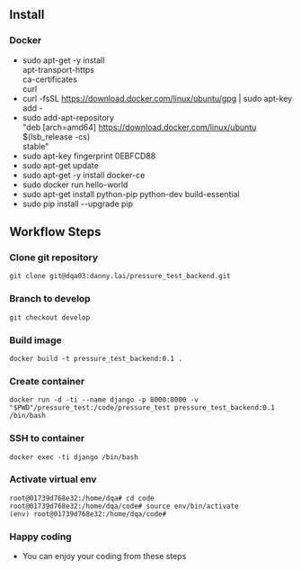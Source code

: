 ## Install
### Docker
* sudo apt-get -y install \
    apt-transport-https \
    ca-certificates \
    curl
* curl -fsSL https://download.docker.com/linux/ubuntu/gpg | sudo apt-key add -
* sudo add-apt-repository \
    "deb [arch=amd64] https://download.docker.com/linux/ubuntu \
    $(lsb_release -cs) \
    stable"
* sudo apt-key fingerprint 0EBFCD88
* sudo apt-get update
* sudo apt-get -y install docker-ce
* sudo docker run hello-world
* sudo apt-get install python-pip python-dev build-essential 
* sudo pip install --upgrade pip
 
## Workflow Steps

### Clone git repository
```
git clone git@dqa03:danny.lai/pressure_test_backend.git
```

### Branch to develop
```
git checkout develop
```

### Build image
```
docker build -t pressure_test_backend:0.1 .
```

### Create container
```
docker run -d -ti --name django -p 8000:8000 -v "$PWD"/pressure_test:/code/pressure_test pressure_test_backend:0.1 /bin/bash

```

### SSH to container
```
docker exec -ti django /bin/bash
```

### Activate virtual env
```
root@01739d768e32:/home/dqa# cd code
root@01739d768e32:/home/dqa/code# source env/bin/activate
(env) root@01739d768e32:/home/dqa/code#
```

### Happy coding
* You can enjoy your coding from these steps